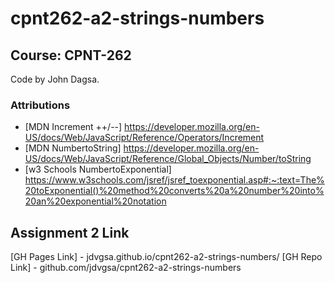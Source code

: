 # cpnt262-a2-strings-numbers

## Course: CPNT-262

Code by John Dagsa.

### Attributions

  - [MDN Increment ++/--] https://developer.mozilla.org/en-US/docs/Web/JavaScript/Reference/Operators/Increment
  - [MDN NumbertoString] https://developer.mozilla.org/en-US/docs/Web/JavaScript/Reference/Global_Objects/Number/toString
  - [w3 Schools NumbertoExponential] https://www.w3schools.com/jsref/jsref_toexponential.asp#:~:text=The%20toExponential()%20method%20converts%20a%20number%20into%20an%20exponential%20notation

## Assignment 2 Link
[GH Pages Link] - jdvgsa.github.io/cpnt262-a2-strings-numbers/
[GH Repo Link] - github.com/jdvgsa/cpnt262-a2-strings-numbers